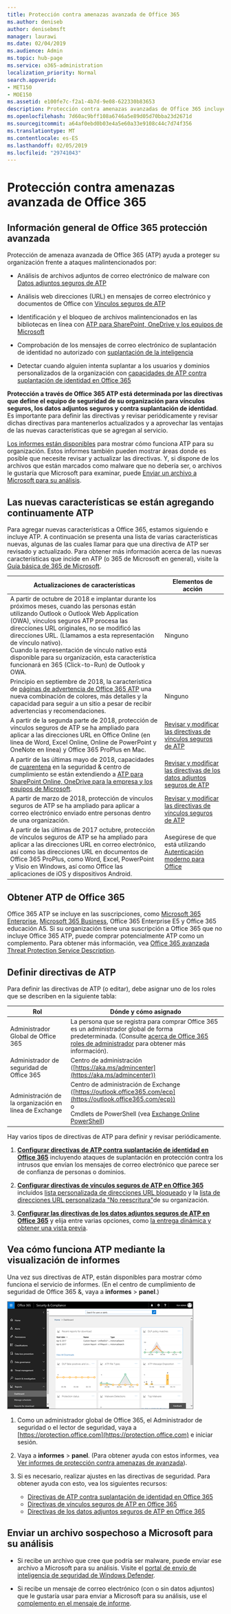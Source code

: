 ```yaml
---
title: Protección contra amenazas avanzada de Office 365
ms.author: deniseb
author: denisebmsft
manager: laurawi
ms.date: 02/04/2019
ms.audience: Admin
ms.topic: hub-page
ms.service: o365-administration
localization_priority: Normal
search.appverid:
- MET150
- MOE150
ms.assetid: e100fe7c-f2a1-4b7d-9e08-622330b83653
description: Protección contra amenazas avanzadas de Office 365 incluye inteligencia de suplantación, vínculos seguros, los datos adjuntos seguros y capacidades avanzadas de contra suplantación de identidad. Opciones avanzadas de protección contra amenazas también se ha ampliado a los archivos en SharePoint Online, OneDrive para la empresa y Microsoft Teams.
ms.openlocfilehash: 7d60ac9bff108a6746a5e89d05d70bba23d2671d
ms.sourcegitcommit: a64af0ebd0b03e4a5e60a33e9108c44c7d74f356
ms.translationtype: MT
ms.contentlocale: es-ES
ms.lasthandoff: 02/05/2019
ms.locfileid: "29741043"
---
```

# <a name="office-365-advanced-threat-protection"></a>Protección contra amenazas avanzada de Office 365

## <a name="overview-of-office-365-advanced-threat-protection"></a>Información general de Office 365 protección avanzada

Protección de amenaza avanzada de Office 365 (ATP) ayuda a proteger su organización frente a ataques malintencionados por:
  
- Análisis de archivos adjuntos de correo electrónico de malware con [Datos adjuntos seguros de ATP](atp-safe-attachments.md)
    
- Análisis web direcciones (URL) en mensajes de correo electrónico y documentos de Office con [Vínculos seguros de ATP](atp-safe-links.md)
    
- Identificación y el bloqueo de archivos malintencionados en las bibliotecas en línea con [ATP para SharePoint, OneDrive y los equipos de Microsoft](atp-for-spo-odb-and-teams.md)
    
- Comprobación de los mensajes de correo electrónico de suplantación de identidad no autorizado con [suplantación de la inteligencia](learn-about-spoof-intelligence.md)
    
- Detectar cuando alguien intenta suplantar a los usuarios y dominios personalizados de la organización con [capacidades de ATP contra suplantación de identidad en Office 365](atp-anti-phishing.md)
    
**Protección a través de Office 365 ATP está determinada por las directivas que define el equipo de seguridad de su organización para vínculos seguros, los datos adjuntos seguros y contra suplantación de identidad**. Es importante para definir las directivas y revisar periódicamente y revisar dichas directivas para mantenerlos actualizados y a aprovechar las ventajas de las nuevas características que se agregan al servicio. 

[Los informes están disponibles](view-reports-for-atp.md) para mostrar cómo funciona ATP para su organización. Estos informes también pueden mostrar áreas donde es posible que necesite revisar y actualizar las directivas. Y, si dispone de los archivos que están marcados como malware que no debería ser, o archivos le gustaría que Microsoft para examinar, puede [Enviar un archivo a Microsoft para su análisis](#submit-a-suspicious-file-to-microsoft-for-analysis).

## <a name="new-features-are-continually-being-added-to-atp"></a>Las nuevas características se están agregando continuamente ATP

Para agregar nuevas características a Office 365, estamos siguiendo e incluye ATP. A continuación se presenta una lista de varias características nuevas, algunas de las cuales llamar para que una directiva de ATP ser revisado y actualizado. Para obtener más información acerca de las nuevas características que incide en ATP (o 365 de Microsoft en general), visite la [Guía básica de 365 de Microsoft](https://www.microsoft.com/microsoft-365/roadmap?filters=O365).


|Actualizaciones de características  |Elementos de acción  |
|---------|---------|
|A partir de octubre de 2018 e implantar durante los próximos meses, cuando las personas están utilizando Outlook o Outlook Web Application (OWA), vínculos seguros ATP procesa las direcciones URL originales, no se modificó las direcciones URL. (Llamamos a esta representación de vínculo nativo).<br>Cuando la representación de vínculo nativo está disponible para su organización, esta característica funcionará en 365 (Click-to-Run) de Outlook y OWA.|Ninguno         |
|Principio en septiembre de 2018, la característica de [páginas de advertencia de Office 365 ATP](atp-safe-links-warning-pages.md) una nueva combinación de colores, más detalles y la capacidad para seguir a un sitio a pesar de recibir advertencias y recomendaciones. |Ninguno         |
|A partir de la segunda parte de 2018, protección de vínculos seguros de ATP se ha ampliado para aplicar a las direcciones URL en Office Online (en línea de Word, Excel Online, Online de PowerPoint y OneNote en línea) y Office 365 ProPlus en Mac.   |[Revisar y modificar las directivas de vínculos seguros de ATP](set-up-atp-safe-links-policies.md)  |
|A partir de las últimas mayo de 2018, capacidades de [cuarentena](quarantine-email-messages.md) en la seguridad &amp; centro de cumplimiento se están extendiendo a [ATP para SharePoint Online, OneDrive para la empresa y los equipos de Microsoft](atp-for-spo-odb-and-teams.md). |[Revisar y modificar las directivas de los datos adjuntos seguros de ATP](set-up-atp-safe-attachments-policies.md) |
|A partir de marzo de 2018, protección de vínculos seguros de ATP se ha ampliado para aplicar a correo electrónico enviado entre personas dentro de una organización. |[Revisar y modificar las directivas de vínculos seguros de ATP](set-up-atp-safe-links-policies.md) |
|A partir de las últimas de 2017 octubre, protección de vínculos seguros de ATP se ha ampliado para aplicar a las direcciones URL en correo electrónico, así como las direcciones URL en documentos de Office 365 ProPlus, como Word, Excel, PowerPoint y Visio en Windows, así como Office las aplicaciones de iOS y dispositivos Android.  |Asegúrese de que está utilizando [Autenticación moderno para Office](https://docs.microsoft.com/office365/enterprise/modern-auth-for-office-2013-and-2016) |
  
## <a name="get-office-365-atp"></a>Obtener ATP de Office 365

Office 365 ATP se incluye en las suscripciones, como [Microsoft 365 Enterprise](https://www.microsoft.com/microsoft-365/enterprise/home), [Microsoft 365 Business](https://www.microsoft.com/microsoft-365/business), Office 365 Enterprise E5 y Office 365 educación A5. Si su organización tiene una suscripción a Office 365 que no incluye Office 365 ATP, puede comprar potencialmente ATP como un complemento. Para obtener más información, vea [Office 365 avanzada Threat Protection Service Description](https://docs.microsoft.com/office365/servicedescriptions/office-365-advanced-threat-protection-service-description). 

## <a name="define-policies-for-atp"></a>Definir directivas de ATP

Para definir las directivas de ATP (o editar), debe asignar uno de los roles que se describen en la siguiente tabla:

|Rol  |Dónde y cómo asignado  |
|---------|---------|
|Administrador Global de Office 365 |La persona que se registra para comprar Office 365 es un administrador global de forma predeterminada. (Consulte [acerca de Office 365 roles de administrador](https://docs.microsoft.com/office365/admin/add-users/about-admin-roles) para obtener más información).         |
|Administrador de seguridad de Office 365 |Centro de administración ([https://aka.ms/admincenter](https://aka.ms/admincenter))|
|Administración de la organización en línea de Exchange |Centro de administración de Exchange ([https://outlook.office365.com/ecp](https://outlook.office365.com/ecp)) <br>o <br>  Cmdlets de PowerShell (vea [Exchange Online PowerShell](https://docs.microsoft.com/powershell/exchange/exchange-online/exchange-online-powershell?view=exchange-ps)) |

Hay varios tipos de directivas de ATP para definir y revisar periódicamente.

1. **[Configurar directivas de ATP contra suplantación de identidad en Office 365](set-up-anti-phishing-policies.md)** incluyendo ataques de suplantación en protección contra los intrusos que envían los mensajes de correo electrónico que parece ser de confianza de personas o dominios. 

2. **[Configurar directivas de vínculos seguros de ATP en Office 365](set-up-atp-safe-links-policies.md)** incluidos [lista personalizada de direcciones URL bloqueado](set-up-a-custom-blocked-urls-list-wtih-atp.md) y la [lista de direcciones URL personalizada "No reescritura"](set-up-a-custom-do-not-rewrite-urls-list-with-atp.md)de su organización.
    
3. **[Configurar las directivas de los datos adjuntos seguros de ATP en Office 365](set-up-atp-safe-attachments-policies.md)** y elija entre varias opciones, como [la entrega dinámica y obtener una vista previa](dynamic-delivery-and-previewing.md).
  
## <a name="see-how-atp-is-working-by-viewing-reports"></a>Vea cómo funciona ATP mediante la visualización de informes

Una vez sus directivas de ATP, están disponibles para mostrar cómo funciona el servicio de informes. (En el centro de cumplimiento de seguridad de Office 365 &, vaya a **informes** > **panel**.)

[![La seguridad &amp; panel del centro de cumplimiento puede ayudarle a ver dónde está trabajando avanzada de protección contra amenazas](media/6b213d34-adbb-44af-8549-be9a7e2db087.png)](view-reports-for-atp.md)
  
1. Como un administrador global de Office 365, el Administrador de seguridad o el lector de seguridad, vaya a [https://protection.office.com](https://protection.office.com) e iniciar sesión.
    
2. Vaya a **informes** > **panel**. (Para obtener ayuda con estos informes, vea [Ver informes de protección contra amenazas de avanzada](view-reports-for-atp.md)).
    
3. Si es necesario, realizar ajustes en las directivas de seguridad. Para obtener ayuda con esto, vea los siguientes recursos:
      - [Directivas de ATP contra suplantación de identidad en Office 365](set-up-anti-phishing-policies.md)
      - [Directivas de vínculos seguros de ATP en Office 365](set-up-atp-safe-links-policies.md)
      - [Directivas de los datos adjuntos seguros de ATP en Office 365](set-up-atp-safe-attachments-policies.md)
    
    
## <a name="submit-a-suspicious-file-to-microsoft-for-analysis"></a>Enviar un archivo sospechoso a Microsoft para su análisis

- Si recibe un archivo que cree que podría ser malware, puede enviar ese archivo a Microsoft para su análisis. Visite el [portal de envío de inteligencia de seguridad de Windows Defender](https://go.microsoft.com/fwlink/?linkid=857185).

- Si recibe un mensaje de correo electrónico (con o sin datos adjuntos) que le gustaría usar para enviar a Microsoft para su análisis, use el [complemento en el mensaje de informe](enable-the-report-message-add-in.md). 
  

